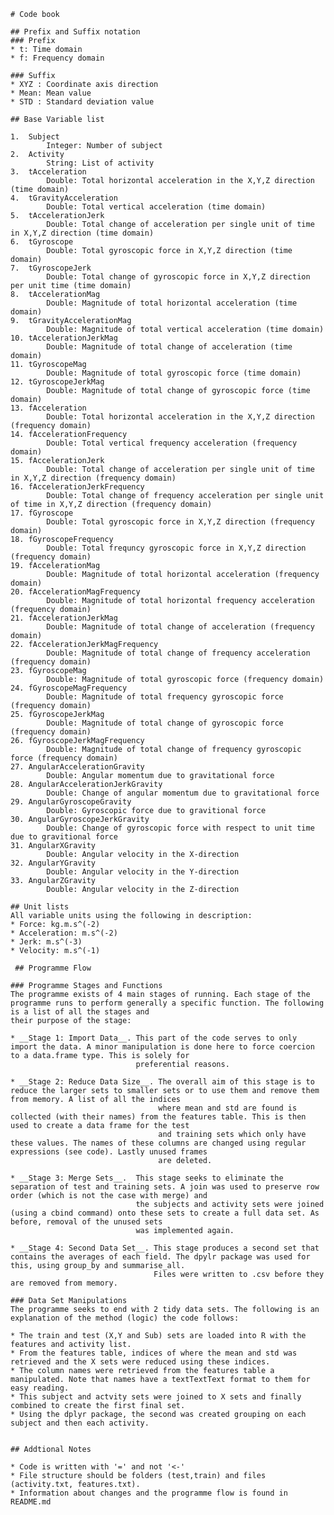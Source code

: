 
    # Code book

    ## Prefix and Suffix notation
    ### Prefix
    * t: Time domain
    * f: Frequency domain

    ### Suffix
    * XYZ : Coordinate axis direction
    * Mean: Mean value
    * STD : Standard deviation value

    ## Base Variable list

    1.  Subject
            Integer: Number of subject
    2.  Activity
            String: List of activity 
    3.  tAcceleration
            Double: Total horizontal acceleration in the X,Y,Z direction (time domain)
    4.  tGravityAcceleration
            Double: Total vertical acceleration (time domain)
    5.  tAccelerationJerk
            Double: Total change of acceleration per single unit of time in X,Y,Z direction (time domain)
    6.  tGyroscope
            Double: Total gyroscopic force in X,Y,Z direction (time domain)
    7.  tGyroscopeJerk
            Double: Total change of gyroscopic force in X,Y,Z direction per unit time (time domain)
    8.  tAccelerationMag
            Double: Magnitude of total horizontal acceleration (time domain)
    9.  tGravityAccelerationMag
            Double: Magnitude of total vertical acceleration (time domain)
    10. tAccelerationJerkMag
            Double: Magnitude of total change of acceleration (time domain)
    11. tGyroscopeMag
            Double: Magnitude of total gyroscopic force (time domain)
    12. tGyroscopeJerkMag
            Double: Magnitude of total change of gyroscopic force (time domain)
    13. fAcceleration
            Double: Total horizontal acceleration in the X,Y,Z direction (frequency domain)
    14. fAccelerationFrequency
            Double: Total vertical frequency acceleration (frequency domain)
    15. fAccelerationJerk
            Double: Total change of acceleration per single unit of time in X,Y,Z direction (frequency domain)
    16. fAccelerationJerkFrequency
            Double: Total change of frequency acceleration per single unit of time in X,Y,Z direction (frequency domain)
    17. fGyroscope
            Double: Total gyroscopic force in X,Y,Z direction (frequency domain)
    18. fGyroscopeFrequency
            Double: Total frequncy gyroscopic force in X,Y,Z direction (frequency domain)
    19. fAccelerationMag
            Double: Magnitude of total horizontal acceleration (frequency domain)
    20. fAccelerationMagFrequency
            Double: Magnitude of total horizontal frequency acceleration (frequency domain)
    21. fAccelerationJerkMag
            Double: Magnitude of total change of acceleration (frequency domain)
    22. fAccelerationJerkMagFrequency
            Double: Magnitude of total change of frequency acceleration (frequency domain)
    23. fGyroscopeMag
            Double: Magnitude of total gyroscopic force (frequency domain)
    24. fGyroscopeMagFrequency
            Double: Magnitude of total frequency gyroscopic force (frequency domain)
    25. fGyroscopeJerkMag
            Double: Magnitude of total change of gyroscopic force (frequency domain)
    26. fGyroscopeJerkMagFrequency
            Double: Magnitude of total change of frequency gyroscopic force (frequency domain)
    27. AngularAccelerationGravity
            Double: Angular momentum due to gravitational force
    28. AngularAccelerationJerkGravity
            Double: Change of angular momentum due to gravitational force
    29. AngularGyroscopeGravity
            Double: Gyroscopic force due to gravitional force
    30. AngularGyroscopeJerkGravity
            Double: Change of gyroscopic force with respect to unit time due to gravitional force
    31. AngularXGravity
            Double: Angular velocity in the X-direction
    32. AngularYGravity
            Double: Angular velocity in the Y-direction
    33. AngularZGravity
            Double: Angular velocity in the Z-direction
    
    ## Unit lists
    All variable units using the following in description:
    * Force: kg.m.s^(-2)
    * Acceleration: m.s^(-2)
    * Jerk: m.s^(-3)
    * Velocity: m.s^(-1)
    
     ## Programme Flow
    
    ### Programme Stages and Functions
    The programme exists of 4 main stages of running. Each stage of the programme runs to perform generally a specific function. The following is a list of all the stages and
    their purpose of the stage:

    * __Stage 1: Import Data__. This part of the code serves to only import the data. A minor manipulation is done here to force coercion to a data.frame type. This is solely for 
                                preferential reasons. 

    * __Stage 2: Reduce Data Size__. The overall aim of this stage is to reduce the larger sets to smaller sets or to use them and remove them from memory. A list of all the indices
                                     where mean and std are found is collected (with their names) from the features table. This is then used to create a data frame for the test
                                     and training sets which only have these values. The names of these columns are changed using regular expressions (see code). Lastly unused frames
                                     are deleted. 

    * __Stage 3: Merge Sets__.  This stage seeks to eliminate the separation of test and training sets. A join was used to preserve row order (which is not the case with merge) and 
                                the subjects and activity sets were joined (using a cbind command) onto these sets to create a full data set. As before, removal of the unused sets
                                was implemented again. 

    * __Stage 4: Second Data Set__. This stage produces a second set that contains the averages of each field. The dpylr package was used for this, using group_by and summarise_all. 
                                    Files were written to .csv before they are removed from memory. 
    
    ### Data Set Manipulations
    The programme seeks to end with 2 tidy data sets. The following is an explanation of the method (logic) the code follows:

    * The train and test (X,Y and Sub) sets are loaded into R with the features and activity list. 
    * From the features table, indices of where the mean and std was retrieved and the X sets were reduced using these indices. 
    * The column names were retrieved from the features table a manipulated. Note that names have a textTextText format to them for easy reading.
    * This subject and actvity sets were joined to X sets and finally combined to create the first final set.
    * Using the dplyr package, the second was created grouping on each subject and then each activity. 
    
    
    ## Addtional Notes

    * Code is written with '=' and not '<-'
    * File structure should be folders (test,train) and files (activity.txt, features.txt). 
    * Information about changes and the programme flow is found in README.md
    
    
